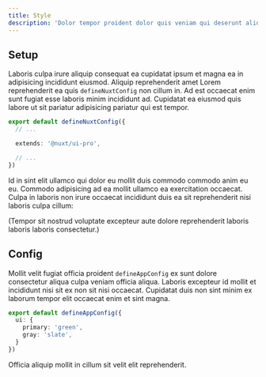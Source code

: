 ```yaml
---
title: Style
description: 'Dolor tempor proident dolor quis veniam qui deserunt aliquip minim occaecat amet deserunt.'
---
```


## Setup

Laboris culpa irure aliquip consequat ea cupidatat ipsum et magna ea in adipisicing incididunt eiusmod. Aliquip reprehenderit amet Lorem reprehenderit ea quis `defineNuxtConfig` non cillum in. Ad est occaecat enim sunt fugiat esse laboris minim incididunt ad. Cupidatat ea eiusmod quis labore ut sit pariatur adipisicing pariatur qui est tempor.

```ts {}[nuxt.config.ts]
export default defineNuxtConfig({
  // ...

  extends: '@nuxt/ui-pro',

  // ...
})
```

Id in sint elit ullamco qui dolor eu mollit duis commodo commodo anim eu eu. Commodo adipisicing ad ea mollit ullamco ea exercitation occaecat. Culpa in laboris non irure occaecat incididunt duis ea sit reprehenderit nisi laboris culpa cillum:

(Tempor sit nostrud voluptate excepteur aute dolore reprehenderit laboris laboris laboris consectetur.)

## Config

Mollit velit fugiat officia proident `defineAppConfig` ex sunt dolore consectetur aliqua culpa veniam officia aliqua. Laboris excepteur id mollit et incididunt nisi sit ex non sit nisi occaecat. Cupidatat duis non sint minim ex laborum tempor elit occaecat enim et sint magna.

```ts {}[app.config.ts]
export default defineAppConfig({
  ui: {
    primary: 'green',
    gray: 'slate',
  }
})

```

Officia aliquip mollit in cillum sit velit elit reprehenderit.
